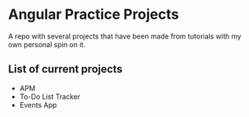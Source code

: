 # Angular Practice Projects
A repo with several projects that have been made from tutorials with my own personal spin on it.

## List of current projects
- APM 
- To-Do List Tracker
- Events App
